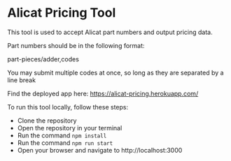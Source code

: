 # Alicat Pricing Tool

This tool is used to accept Alicat part numbers and output pricing data. 

Part numbers should be in the following format:

part-pieces/adder,codes

You may submit multiple codes at once, so long as they are separated by a line break

Find the deployed app here: https://alicat-pricing.herokuapp.com/

To run this tool locally, follow these steps: 

* Clone the repository
* Open the repository in your terminal
* Run the command `npm install`
* Run the command `npm run start`
* Open your browser and navigate to http://localhost:3000